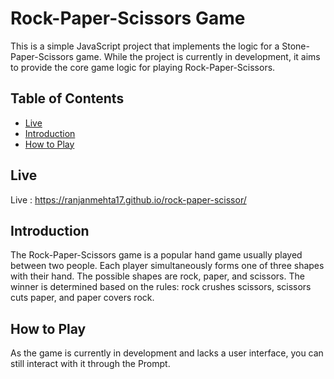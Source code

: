 # Rock-Paper-Scissors Game

This is a simple JavaScript project that implements the logic for a Stone-Paper-Scissors game. While the project is currently in development, it aims to provide the core game logic for playing Rock-Paper-Scissors.

## Table of Contents
- [Live](#live)
- [Introduction](#introduction)
- [How to Play](#how-to-play)

## Live  
Live : https://ranjanmehta17.github.io/rock-paper-scissor/

## Introduction

The Rock-Paper-Scissors game is a popular hand game usually played between two people. Each player simultaneously forms one of three shapes with their hand. The possible shapes are rock, paper, and scissors. The winner is determined based on the rules: rock crushes scissors, scissors cuts paper, and paper covers rock.

## How to Play

As the game is currently in development and lacks a user interface, you can still interact with it through the Prompt.


